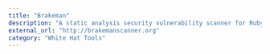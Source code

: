 ```yaml
---
title: "Brakeman"
description: "A static analysis security vulnerability scanner for Ruby on Rails applications."
external_url: "http://brakemanscanner.org"
category: "White Hat Tools"
---
```


